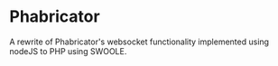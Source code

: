 # Phabricator
A rewrite of Phabricator's websocket functionality implemented using nodeJS to PHP using SWOOLE.
